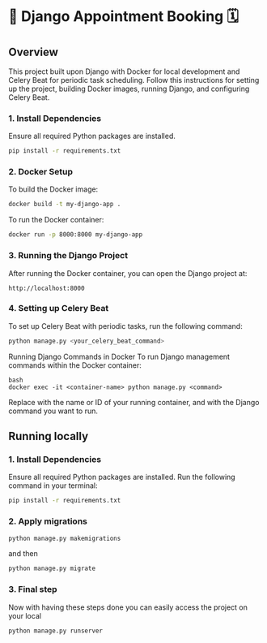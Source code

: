 # 🐍 Django Appointment Booking 🗓️

## Overview
This project built upon Django with Docker for local development and Celery Beat for periodic task scheduling. Follow this instructions for setting up the project, building Docker images, running Django, and configuring Celery Beat.


### 1. Install Dependencies
Ensure all required Python packages are installed.

```bash
pip install -r requirements.txt
```
### 2. Docker Setup
To build the Docker image:

```bash
docker build -t my-django-app .
```
To run the Docker container:

```bash
docker run -p 8000:8000 my-django-app
```

### 3. Running the Django Project
After running the Docker container, you can open the Django project at:
```
http://localhost:8000
```

### 4. Setting up Celery Beat
To set up Celery Beat with periodic tasks, run the following command:

```bash
python manage.py <your_celery_beat_command>
```

Running Django Commands in Docker
To run Django management commands within the Docker container:

```
bash
docker exec -it <container-name> python manage.py <command>
```

Replace <container-name> with the name or ID of your running container, and <command> with the Django command you want to run.

## Running locally

### 1. Install Dependencies
Ensure all required Python packages are installed. Run the following command in your terminal:
```bash
pip install -r requirements.txt
```

### 2. Apply migrations

```bash
python manage.py makemigrations
```

and then

```bash
python manage.py migrate
```

### 3. Final step
Now with having these steps done you can easily access the project on your local

```bash
python manage.py runserver
```

